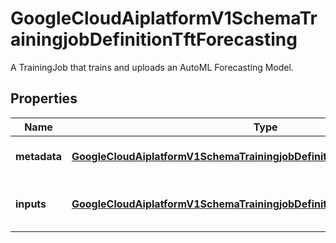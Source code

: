 

# GoogleCloudAiplatformV1SchemaTrainingjobDefinitionTftForecasting

A TrainingJob that trains and uploads an AutoML Forecasting Model.

## Properties

| Name | Type | Description | Notes |
|------------ | ------------- | ------------- | -------------|
|**metadata** | [**GoogleCloudAiplatformV1SchemaTrainingjobDefinitionTftForecastingMetadata**](GoogleCloudAiplatformV1SchemaTrainingjobDefinitionTftForecastingMetadata.md) | The metadata information. |  [optional] |
|**inputs** | [**GoogleCloudAiplatformV1SchemaTrainingjobDefinitionTftForecastingInputs**](GoogleCloudAiplatformV1SchemaTrainingjobDefinitionTftForecastingInputs.md) | The input parameters of this TrainingJob. |  [optional] |



